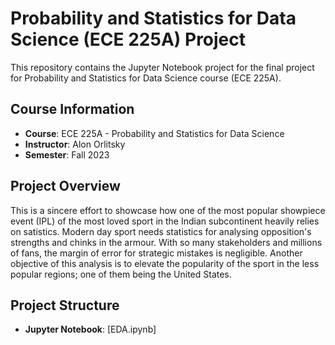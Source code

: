 # Probability and Statistics for Data Science (ECE 225A) Project

This repository contains the Jupyter Notebook project for the final project for Probability and Statistics for Data Science course (ECE 225A).

## Course Information

- **Course**: ECE 225A - Probability and Statistics for Data Science
- **Instructor**: Alon Orlitsky
- **Semester**: Fall 2023

## Project Overview

This is a sincere effort to showcase how one of the most popular showpiece event (IPL) of the most loved sport in the Indian subcontinent heavily relies on satistics. Modern day sport needs statistics for analysing opposition's strengths and chinks in the armour. With so many stakeholders and millions of fans, the margin of error for strategic mistakes is negligible. Another objective of this analysis is to elevate the popularity of the sport in the less popular regions; one of them being the United States.

## Project Structure

- **Jupyter Notebook**: [EDA.ipynb]
